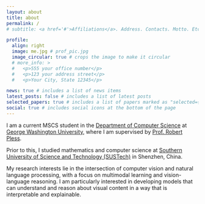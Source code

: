 ```yaml
---
layout: about
title: about
permalink: /
# subtitle: <a href='#'>Affiliations</a>. Address. Contacts. Motto. Etc.

profile:
  align: right
  image: me.jpg # prof_pic.jpg
  image_circular: true # crops the image to make it circular
  # more_info: >
  #   <p>555 your office number</p>
  #   <p>123 your address street</p>
  #   <p>Your City, State 12345</p>

news: true # includes a list of news items
latest_posts: false # includes a list of latest posts
selected_papers: true # includes a list of papers marked as "selected={true}"
social: true # includes social icons at the bottom of the page
---
```


<!-- Incoming PhD Student at the George Washington University -->

I am a current MSCS student in the [Department of Computer Science](https://cs.engineering.gwu.edu/) at [George Washington University](https://www.gwu.edu/), where I am supervised by [Prof. Robert Pless](https://www2.seas.gwu.edu/~pless/).

Prior to this, I studied mathematics and computer science at [Southern University of Science and Technology (SUSTech)](https://www.sustech.edu.cn/en/) in Shenzhen, China.

My research interests lie in the intersection of computer vision and natural language processing, with a focus on multimodal learning and vision-language reasoning. I am particularly interested in developing models that can understand and reason about visual content in a way that is interpretable and explainable.



